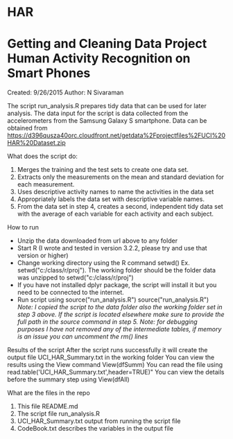 # HAR
Getting and Cleaning Data Project Human Activity Recognition on Smart Phones
==============
Created: 	9/26/2015
Author:		N Sivaraman


The script run_analysis.R prepares tidy data that can be used for later analysis. 
The data input for the script is data collected from the accelerometers from the Samsung Galaxy S smartphone.
Data can be obtained from https://d396qusza40orc.cloudfront.net/getdata%2Fprojectfiles%2FUCI%20HAR%20Dataset.zip

What does the script do:
1. Merges the training and the test sets to create one data set.
2. Extracts only the measurements on the mean and standard deviation for each measurement. 
3. Uses descriptive activity names to name the activities in the data set
4. Appropriately labels the data set with descriptive variable names. 
5. From the data set in step 4, creates a second, independent tidy data set with the average of each variable for each activity and each subject.

How to run
- Unzip the data downloaded from url above to any folder
- Start R (I wrote and tested in version 3.2.2, please try and use that version or higher)
- Change working directory using the R command setwd() Ex. setwd("c:/class/r/proj"). The working folder should be the folder data was unzipped to
	setwd("c:/class/r/proj")
- If you have not installed dplyr package, the script will install it but you need to be connected to the internet.
- Run script using source("run_analysis.R")
	source("run_analysis.R")
*Note: I copied the script to the data folder also the working folder set in step 3 above. If the script is located elsewhere make sure to provide
	the full path in the source command in step 5.
Note: for debugging purposes I have not removed any of the intermediate tables, if memory is an issue you can uncomment the rm() lines*

Results of the script
After the script runs successfully it will create the output file UCI_HAR_Summary.txt in the working folder
You can view the results using the View command View(dfSumm)
You can read the file using read.table('UCI_HAR_Summary.txt',header=TRUE)"
You can view the details before the summary step using View(dfAll)

What are the files in the repo
1. This file README.md
2. The script file run_analysis.R
3. UCI_HAR_Summary.txt output from running the script file
4. CodeBook.txt describes the variables in the output file

